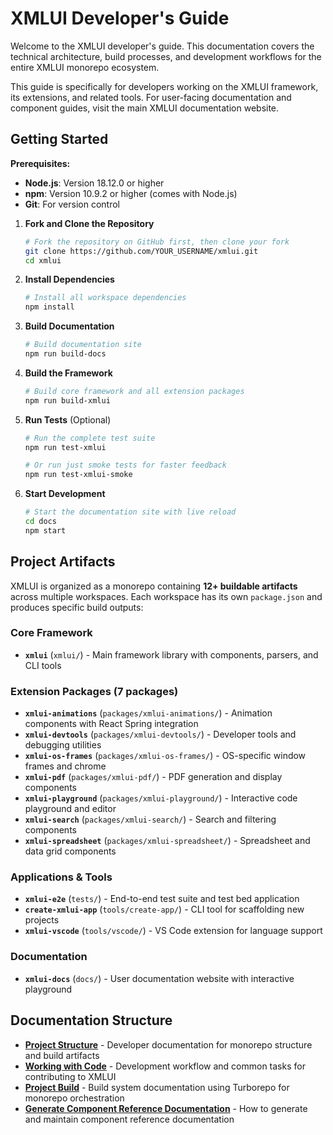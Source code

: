 # XMLUI Developer's Guide

Welcome to the XMLUI developer's guide. This documentation covers the technical architecture, build processes, and development workflows for the entire XMLUI monorepo ecosystem.

This guide is specifically for developers working on the XMLUI framework, its extensions, and related tools. For user-facing documentation and component guides, visit the main XMLUI documentation website.

## Getting Started

**Prerequisites:**
- **Node.js**: Version 18.12.0 or higher
- **npm**: Version 10.9.2 or higher (comes with Node.js)
- **Git**: For version control

1. **Fork and Clone the Repository**
   ```bash
   # Fork the repository on GitHub first, then clone your fork
   git clone https://github.com/YOUR_USERNAME/xmlui.git
   cd xmlui
   ```

2. **Install Dependencies**
   ```bash
   # Install all workspace dependencies
   npm install
   ```

3. **Build Documentation**
   ```bash
   # Build documentation site
   npm run build-docs
   ```

4. **Build the Framework**
   ```bash
   # Build core framework and all extension packages
   npm run build-xmlui
   ```

5. **Run Tests** (Optional)
   ```bash
   # Run the complete test suite
   npm run test-xmlui
   
   # Or run just smoke tests for faster feedback
   npm run test-xmlui-smoke
   ```

6. **Start Development**
   ```bash
   # Start the documentation site with live reload
   cd docs
   npm start
   ```

## Project Artifacts

XMLUI is organized as a monorepo containing **12+ buildable artifacts** across multiple workspaces. Each workspace has its own `package.json` and produces specific build outputs:

### Core Framework
- **`xmlui`** (`xmlui/`) - Main framework library with components, parsers, and CLI tools

### Extension Packages (7 packages)
- **`xmlui-animations`** (`packages/xmlui-animations/`) - Animation components with React Spring integration
- **`xmlui-devtools`** (`packages/xmlui-devtools/`) - Developer tools and debugging utilities  
- **`xmlui-os-frames`** (`packages/xmlui-os-frames/`) - OS-specific window frames and chrome
- **`xmlui-pdf`** (`packages/xmlui-pdf/`) - PDF generation and display components
- **`xmlui-playground`** (`packages/xmlui-playground/`) - Interactive code playground and editor
- **`xmlui-search`** (`packages/xmlui-search/`) - Search and filtering components
- **`xmlui-spreadsheet`** (`packages/xmlui-spreadsheet/`) - Spreadsheet and data grid components

### Applications & Tools
- **`xmlui-e2e`** (`tests/`) - End-to-end test suite and test bed application
- **`create-xmlui-app`** (`tools/create-app/`) - CLI tool for scaffolding new projects
- **`xmlui-vscode`** (`tools/vscode/`) - VS Code extension for language support

### Documentation
- **`xmlui-docs`** (`docs/`) - User documentation website with interactive playground

## Documentation Structure

- [**Project Structure**](./project-structure.md) - Developer documentation for monorepo structure and build artifacts
- [**Working with Code**](./working-with-code.md) - Development workflow and common tasks for contributing to XMLUI
- [**Project Build**](./project-build.md) - Build system documentation using Turborepo for monorepo orchestration
- [**Generate Component Reference Documentation**](./generating-component-reference.md) - How to generate and maintain component reference documentation
